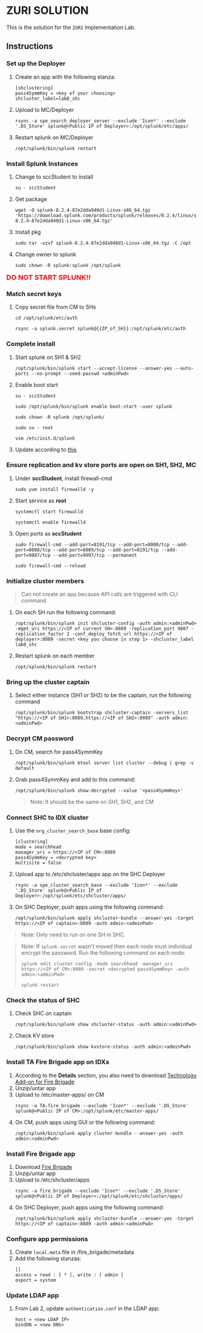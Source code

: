 # ZURI SOLUTION

This is the solution for the `ZURI` Implementation Lab.

## Instructions

### Set up the Deployer
1. Create an app with the following stanza:
    ```
    [shclustering]
    pass4SymmKey = <key of your choosing>
    shcluster_label=lab8_shc
    ```
1. Upload to MC/Deployer 
    ```
    rsync -a spe_search_deployer_server --exclude 'Icon*' --exclude '.DS_Store' splunk@<Public IP of Deployer>:/opt/splunk/etc/apps/
    ```
1. Restart splunk on MC/Deployer
    ```
    /opt/splunk/bin/splunk restart
    ```

### Install Splunk Instances
1. Change to sccStudent to install
    ```
    su - sccStudent
    ```    
1. Get package
    
    ```
    wget -O splunk-8.2.4-87e2dda940d1-Linux-x86_64.tgz 'https://download.splunk.com/products/splunk/releases/8.2.4/linux/splunk-8.2.4-87e2dda940d1-Linux-x86_64.tgz'
    ```
1. Install pkg

    ```
    sudo tar -xzvf splunk-8.2.4-87e2dda940d1-Linux-x86_64.tgz -C /opt
    ```
1. Change owner to splunk
    ```
    sudo chown -R splunk:splunk /opt/splunk
    ```

<font size="4" color="red">**DO NOT START SPLUNK!!**</font>
### Match secret keys
1. Copy secret file from CM to SHs
    ```
    cd /opt/splunk/etc/auth

    rsync -a splunk.secret splunk@{{IP_of_SH}}:/opt/splunk/etc/auth
    ```

### Complete install

1. Start splunk on SH1 & SH2
    ```
    /opt/splunk/bin/splunk start --accept-license --answer-yes --auto-ports --no-prompt --seed-passwd <adminPwd>
    ```
1. Enable boot start
       
    ```
    su - sccStudent

    sudo /opt/splunk/bin/splunk enable boot-start -user splunk
    
    sudo chown -R splunk /opt/splunk/

    sudo su - root

    vim /etc/init.d/splunk
    ```

1. Update according to [this](https://docs.splunk.com/Documentation/Splunk/8.2.5/Admin/ConfigureSplunktostartatboottime#Enable_boot-start_as_a_non-root_user)

### Ensure replication and kv store ports are open on SH1, SH2, MC
1. Under **sccStudent**, install firewall-cmd
    ```
    sudo yum install firewalld -y
    ```
1. Start service as **root**
    ```
    systemctl start firewalld

    systemctl enable firewalld
    ```
1. Open ports as **sccStudent**
    ```
    sudo firewall-cmd --add-port=8191/tcp --add-port=8000/tcp --add-port=8080/tcp --add-port=8089/tcp --add-port=8191/tcp --add-port=9887/tcp --add-port=9997/tcp --permanent

    sudo firewall-cmd --reload
    ```
### Initialize cluster members
> Can not create an app because API calls are triggered with CLI command

1. On each SH run the following command:

    ```
    /opt/splunk/bin/splunk init shcluster-config -auth admin:<adminPwd> -mgmt_uri https://<IP of current SH>:8089 -replication_port 9887 -replication_factor 2 -conf_deploy_fetch_url https://<IP of deployer>:8089 -secret <key you choose in step 1> -shcluster_label lab8_shc
    ```
1. Restart splunk on each member
    ```
    /opt/splunk/bin/splunk restart
    ```

### Bring up the cluster captain
1. Select either instance (SH1 or SH2) to be the captain, run the following command

    ```
    /opt/splunk/bin/splunk bootstrap shcluster-captain -servers_list "https://<IP of SH1>:8089,https://<IP of SH2>:8089" -auth admin:<adminPwd>
    ```

### Decrypt CM password 
1. On CM, search for pass4SymmKey
    ```
    /opt/splunk/bin/splunk btool server list cluster --debug | grep -v default
    ```
1. Grab pass4SymmKey and add to this command:
    ```
    /opt/splunk/bin/splunk show-decrypted --value '<pass4SymmKey>'
    ```
    > Note: It should be the same on SH1, SH2, and CM

### Connect SHC to IDX cluster
1. Use the `org_cluster_search_base` base config:
    ```
    [clustering]
    mode = searchhead
    manager_uri = https://<IP of CM>:8089
    pass4SymmKey = <decrypted key>
    multisite = false
1. Upload app to /etc/shcluster/apps app on the SHC Deployer
    ```
    rsync -a spe_cluster_search_base --exclude 'Icon*' --exclude '.DS_Store' splunk@<Public IP of Deployer>:/opt/splunk/etc/shcluster/apps/
    ```
1. On SHC Deployer, push apps using the following command:
    ```
    /opt/splunk/bin/splunk apply shcluster-bundle --answer-yes -target https://<IP of captain>:8089 -auth admin:<adminPwd>
    ```
> Note: Only need to run on one SH in SHC.

> Note: If `splunk.secret` wasn't moved then each node must individual encrypt the password. Run the following command on each node:
>
>    `splunk edit cluster-config -mode searchhead -manager_uri https://<IP of CM>:8089 -secret <decrypted pass4SymmKey> -auth admin:<adminPwd>`
>
>    `splunk restart`

### Check the status of SHC
1. Check SHC on captain
    ```
    /opt/splunk/bin/splunk show shcluster-status -auth admin:<adminPwd>
    ```
1. Check KV store
    ```
    /opt/splunk/bin/splunk show kvstore-status -auth admin:<adminPwd>  
    ```
### Install TA Fire Brigade app on IDXs
1. According to the **Details** section, you also need to download [Technology Add-on for Fire Brigade](https://splunkbase.splunk.com/app/1564/)
1. Unzip/untar app
1. Upload to /etc/master-apps/ on CM
    ```
    rsync -a TA-fire_brigade --exclude 'Icon*' --exclude '.DS_Store' splunk@<Public IP of CM>:/opt/splunk/etc/master-apps/
    ```
1. On CM, push apps using GUI or the following command:
    ```
    /opt/splunk/bin/splunk apply cluster-bundle --answer-yes -auth admin:<adminPwd>
    ```
### Install Fire Brigade app
1. Download [Fire Brigade](https://splunkbase.splunk.com/app/1581/)
1. Unzip/untar app
1. Upload to /etc/shcluster/apps
    ```
    rsync -a fire_brigade --exclude 'Icon*' --exclude '.DS_Store' splunk@<Public IP of Deployer>:/opt/splunk/etc/shcluster/apps/
    ```
1. On SHC Deployer, push apps using the following command:
    ```
    /opt/splunk/bin/splunk apply shcluster-bundle --answer-yes -target https://<IP of captain>:8089 -auth admin:<adminPwd>
    ```

### Configure app permissions
1. Create `local.meta` file in /fire_brigade/metadata
1. Add the following stanzas:
    ```
    []
    access = read : [ * ], write : [ admin ]
    export = system
    ```

### Update LDAP app
1. From Lab 2, update `authentication.conf` in the LDAP app:
    ```
    host = <new LDAP IP>
    bindDN = <new DNS>
    ```
